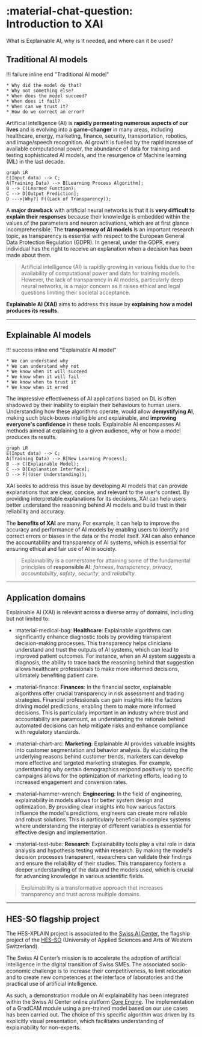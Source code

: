 # :material-chat-question: Introduction to XAI

What is Explainable AI, why is it needed, and where can it be used?

## Traditional AI models

!!! failure inline end "Traditional AI model"

    * Why did the model do that?
    * Why not something else?
    * When does the model succeed?
    * When does it fail?
    * When can we trust it?
    * How do we correct an error?

Artificial intelligence (AI) is **rapidly permeating numerous aspects of our lives** and is evolving into a
**game-changer** in many areas, including healthcare, energy, marketing, finance, security,
transportation, robotics, and image/speech recognition. AI growth is fuelled by the rapid increase of
available computational power, the abundance of data for training and testing sophisticated AI
models, and the resurgence of Machine learning (ML) in the last decade.


```mermaid
graph LR
E(Input data) --> C;
A(Training Data) --> B[Learning Process Algorithm];
B --> C(Learned Function);
C --> D[Output Prediction];
D --->|Why?| F((Lack of Transparency));
```

A **major drawback** with artificial neural networks is that it is **very difficult to explain their responses**
because their knowledge is embedded within the values of the parameters and neuron activations,
which are at first glance incomprehensible. The **transparency of AI models** is an important research
topic, as transparency is essential with respect to the European General Data Protection Regulation
(GDPR). In general, under the GDPR, every individual has the right to receive an explanation when
a decision has been made about them.

> Artificial intelligence (AI) is rapidly growing in various fields due to the availability
of computational power and data for training models. However, the lack of transparency in
AI models, particularly deep neural networks, is a major concern as it raises ethical and legal questions
limiting their societal acceptance.

**Explainable AI (XAI)** aims to address this issue by **explaining how a model produces its
results**.

***

## Explainable AI models

!!! success inline end "Explainable AI model"

    * We can understand why
    * We can understand why not
    * We know when it will succeed
    * We know when it will fail
    * We know when to trust it
    * We know when it erred

The impressive effectiveness of AI applications based on DL is often shadowed by their inability to explain
their behaviours to human users. Understanding how these algorithms operate, would allow **demystifying AI**,
making such black-boxes intelligible and explainable, and **improving everyone's confidence** in these tools.
Explainable AI encompasses AI methods aimed at explaining to a given audience, why or how a model produces
its results.

```mermaid
graph LR
E(Input data) --> C;
A(Training Data) --> B[New Learning Process];
B --> C(Explainable Model);
C --> D[Explanation Interface];
D --> F((User Understanding));
```

XAI seeks to address this issue by developing AI models that can provide explanations that are clear, concise, and relevant to the user's context. By providing interpretable explanations for its decisions, XAI can help users better understand the reasoning behind AI models and build trust in their reliability and accuracy.

The **benefits of XAI** are many. For example, it can help to improve the accuracy and performance of
AI models by enabling users to identify and correct errors or biases in the data or the model itself.
XAI can also enhance the accountability and transparency of AI systems, which is essential for ensuring
ethical and fair use of AI in society.

> Explainability is a cornerstone for attaining some of the fundamental principles of **responsible AI**:
*fairness*, *transparency*, *privacy*, *accountability*, *safety*, *security*, and *reliability*.

---

## Application domains

Explainable AI (XAI) is relevant across a diverse array of domains, including but not limited to:

- :material-medical-bag: **Healthcare**: Explainable algorithms can significantly enhance diagnostic tools by providing transparent decision-making processes. This transparency helps clinicians understand and trust the outputs of AI systems, which can lead to improved patient outcomes. For instance, when an AI system suggests a diagnosis, the ability to trace back the reasoning behind that suggestion allows healthcare professionals to make more informed decisions, ultimately benefiting patient care.

- :material-finance: **Finances**: In the financial sector, explainable algorithms offer crucial transparency in risk assessment and trading strategies. Financial professionals can gain insights into the factors driving model predictions, enabling them to make more informed decisions. This is particularly important in an industry where trust and accountability are paramount, as understanding the rationale behind automated decisions can help mitigate risks and enhance compliance with regulatory standards.

- :material-chart-arc: **Marketing**: Explainable AI provides valuable insights into customer segmentation and behavior analysis. By elucidating the underlying reasons behind customer trends, marketers can develop more effective and targeted marketing strategies. For example, understanding why certain demographics respond positively to specific campaigns allows for the optimization of marketing efforts, leading to increased engagement and conversion rates.

- :material-hammer-wrench: **Engineering**: In the field of engineering, explainability in models allows for better system design and optimization. By providing clear insights into how various factors influence the model's predictions, engineers can create more reliable and robust solutions. This is particularly beneficial in complex systems where understanding the interplay of different variables is essential for effective design and implementation.

- :material-test-tube: **Research**: Explainability tools play a vital role in data analysis and hypothesis testing within research. By making the model's decision processes transparent, researchers can validate their findings and ensure the reliability of their studies. This transparency fosters a deeper understanding of the data and the models used, which is crucial for advancing knowledge in various scientific fields.

> Explainability is a transformative approach that increases transparency and trust across multiple domains.

---

## HES-SO flagship project

The HES-XPLAIN project is associated to the [Swiss AI Center](https://swiss-ai-center.ch/), the flagship project of the [HES-SO](https://www.hes-so.ch/en/) (University of Applied Sciences and Arts of Western Switzerland).

The Swiss AI Center’s mission is to accelerate the adoption of artificial intelligence in the digital transition of Swiss SMEs. The associated socio-economic challenge is to increase their competitiveness, to limit relocation and to create new competences at the interface of laboratories and the practical use of artificial intelligence.

As such, a demonstration module on AI explainability has been integrated within the Swiss AI Center online platform [Core Engine](https://app.swiss-ai-center.ch/). The implementation of a GradCAM module using a pre-trained model based on our use cases has been carried out. The choice of this specific algorithm was driven by its explicitly visual presentation, which facilitates understanding of explainability for non-experts.
